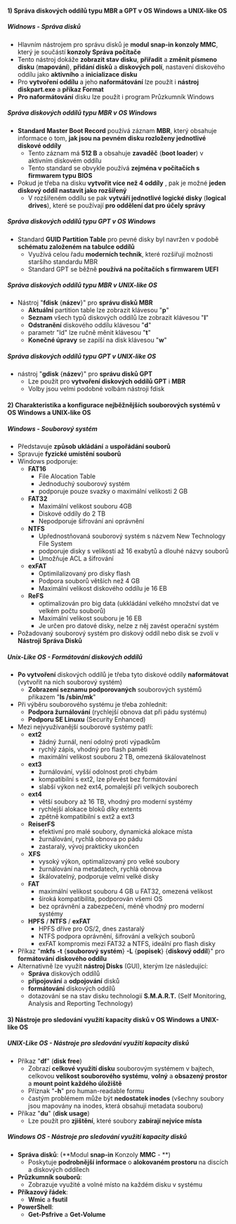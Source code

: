 #### 1) Správa diskových oddílů typu MBR a GPT v OS Windows a UNIX-like OS

##### Widnows - Správa disků
- Hlavním nástrojem pro správu disků je **modul snap-in konzoly MMC**, který je součástí **konzoly Správa počítače**
- Tento nástroj dokáže **zobrazit stav disku**, **přiřadit** a **změnit písmeno disku** (**mapování**), **přidání disků** a **diskových polí**, nastavení diskového oddílu jako **aktivního** a **inicializace disku**
- Pro **vytvoření oddílu** a jeho **naformátování** lze použít i **nástroj diskpart.exe** a **příkaz Format**
- **Pro naformátování** disku lze použít i program Průzkumník Windows
##### Správa diskových oddílů typu MBR v OS Windows
- **Standard Master Boot Record** používá záznam **MBR**, který obsahuje informace o tom, **jak jsou na pevném disku rozloženy jednotlivé diskové oddíly**
	- Tento záznam má **512 B** a obsahuje **zavaděč** (**boot loader**) v aktivním diskovém oddílu
	- Tento standard se obvykle používá **zejména v počítačích s firmwarem typu BIOS**
- Pokud je třeba na disku **vytvořit více než 4 oddíly** , pak je možné **jeden diskový oddíl nastavit jako rozšířený**
	- V rozšířeném oddílu se pak **vytváří jednotlivé logické disky** (**logical drives**), které se používají **pro oddělení dat pro účely správy**
##### Správa diskových oddílů typu GPT v OS Windows
- Standard **GUID Partition Table** pro pevné disky byl navržen v podobě **schématu založeném na tabulce oddílů**
	- Využívá celou řadu **moderních technik**, které rozšiřují možnosti staršího standardu MBR
	- Standard GPT se běžně **používá na počítačích s firmwarem UEFI**
##### Správa diskových oddílů typu MBR v UNIX-like OS
- Nástroj "**fdisk** {**název**}" pro **správu disků MBR**
	- **Aktuální** partition table lze zobrazit klávesou "**p**"
	- **Seznam** všech typů diskových oddílů lze zobrazit klávesou "**l**"
	- **Odstranění** diskového oddílu klávesou "**d**"
	- parametr "ld" lze ručně měnit klávesou "**t**"
	- **Konečné úpravy** se zapíší na disk klávesou "**w**"
##### Správa diskových oddílů typu GPT v UNIX-like OS
- nástroj "**gdisk** {**název**}" pro **správu disků GPT**
	- Lze použít pro **vytvoření diskových oddílů GPT** i **MBR**
	- Volby jsou velmi podobné volbám nástroji fdisk
#### 2) Charakteristika a konfigurace nejběžnějších souborových systémů v OS Windows a UNIX-like OS
##### Windows - Souborový systém
- Představuje **způsob ukládání** a **uspořádání souborů**
- Spravuje **fyzické umístění souborů**
- Windows podporuje:
	- **FAT16**
		- File Alocation Table
		- Jednoduchý souborový systém
		- podporuje pouze svazky o maximální velikosti 2 GB
	- **FAT32**
		- Maximální velikost souboru 4GB
		- Diskové oddíly do 2 TB
		- Nepodporuje šifrování ani oprávnění
	- **NTFS**
		- Upřednostňovaná souborový systém s názvem New Technology File System
		- podporuje disky s velikostí až 16 exabytů a dlouhé názvy souborů
		- Umožňuje ACL a šifrování
	- **exFAT**
		- Optimilalizovaný pro disky flash
		- Podpora souborů větších než 4 GB
		- Maximální velikost diskového oddílu je 16 EB
	- **ReFS**
		- optimalizován pro big data (ukkládání velkého množství dat ve velkém počtu souborů)
		- Maximální velikost souboru je 16 EB
		- Je určen pro datové disky, nelze z něj zavést operační systém
- Požadovaný souborový systém pro diskový oddíl nebo disk se zvolí v **Nástroji Správa Disků**
##### Unix-Like OS - Formátování diskových oddílů
- **Po vytvoření** diskových oddílů je třeba tyto diskové oddíly **naformátovat** (vytvořit na nich souborový systém)
	- **Zobrazení seznamu podporovaných** souborových systémů přikazem "**ls /sbin/mk**"
- Při výběru souborového systému je třeba zohlednit:
	- **Podpora žurnálování** (rychlejší obnova dat při pádu systému)
	- **Podporu SE Linuxu** (Security Enhanced)
- Mezi nejvyužívanější souborové systémy patří:
	- **ext2**
		- žádný žurnál, není odolný proti výpadkům
		- rychlý zápis, vhodný pro flash paměti
		- maximální velikost souboru 2 TB, omezená škálovatelnost
	- **ext3**
		- žurnálování, vyšší odolnost proti chybám
		- kompatibilní s ext2, lze převést bez formátování
		- slabší výkon než ext4, pomalejší při velkých souborech
	- **ext4**
		- větší soubory až 16 TB, vhodný pro moderní systémy
		- rychlejší alokace bloků díky extents
		- zpětně kompatibilní s ext2 a ext3
	- **ReiserFS**
		- efektivní pro malé soubory, dynamická alokace místa
		- žurnálování, rychlá obnova po pádu
		- zastaralý, vývoj prakticky ukončen
	- **XFS**
		- vysoký výkon, optimalizovaný pro velké soubory
		- žurnálování na metadatech, rychlá obnova
		- škálovatelný, podporuje velmi velké disky
	- **FAT**
		- maximální velikost souboru 4 GB u FAT32, omezená velikost
		- široká kompatibilita, podporován všemi OS
		- bez oprávnění a zabezpečení, méně vhodný pro moderní systémy
	- **HPFS** / **NTFS** / **exFAT**
		- HPFS dříve pro OS/2, dnes zastaralý
		- NTFS podpora oprávnění, šifrování a velkých souborů
		- exFAT kompromis mezi FAT32 a NTFS, ideální pro flash disky
- Příkaz "**mkfs** **-t** {**souborový systém**} **-L** {**popisek**} {**diskový oddíl**}" pro **formátování diskového oddílu**
- Alternativně lze využít **nástroj Disks** (GUI), kterým lze následující:
	- **Správa** diskových oddílů
	- **připojování** a **odpojování** disků
	- **formátování** diskových oddílů
	- dotazování se na stav disku technologií **S.M.A.R.T.** (Self Monitoring, Analysis and Reporting Technology)
#### 3) Nástroje pro sledování využití kapacity disků v OS Windows a UNIX-like OS
##### UNIX-Like OS - Nástroje pro sledování využití kapacity disků
- Příkaz "**df**" (**disk free**)
	- Zobrazí **celkové využití disku** souborovým systémem v bajtech, celkovou **velikost souborového systému**, **volný** a **obsazený prostor** a **mount point každého úložiště**
	- Příznak "**-h**" pro human-readable formu
	- častým problémem může být **nedostatek inodes** (všechny soubory jsou mapovány na inodes, která obsahují metadata souboru)
- Příkaz "**du**" (**disk usage**)
	- Lze použít pro **zjištění**, které soubory **zabírají nejvíce místa**
##### Windows OS - Nástroje pro sledování využití kapacity disků
- **Správa disků**: (**Modul **snap-in** Konzoly **MMC** - **)
	- Poskytuje **podrobnější informace** o **alokovaném prostoru** na discích a diskových oddílech
- **Průzkumník souborů**:
	- Zobrazuje využité a volné místo na každém disku v systému
- **Příkazový řádek**:
	- **Wmic** a **fsutil**
- **PowerShell**:
	- **Get-Psfrive** a **Get-Volume**